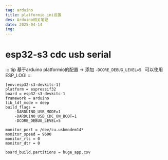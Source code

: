 ```yaml
---
tag: arduino
title: platformio_ini设置
des: Arduino相关笔记
date: 2025-04-14
img: 
---
```


# esp32-s3 cdc usb serial
::: tip 
基于arduino platformio的配置
 -> 添加 `-DCORE_DEBUG_LEVEL=5 ` 可以使用ESP_LOGI
:::

```
[env:esp32-s3-devkitc-1]
platform = espressif32
board = esp32-s3-devkitc-1
framework = arduino
lib_ldf_mode = deep
build_flags = 
	-DARDUINO_USB_MODE=1
	-DARDUINO_USB_CDC_ON_BOOT=1
	-DCORE_DEBUG_LEVEL=5 

monitor_port = /dev/cu.usbmodem14*
monitor_speed = 9600
monitor_rts = 0
monitor_dtr = 0

board_build.partitions = huge_app.csv
```